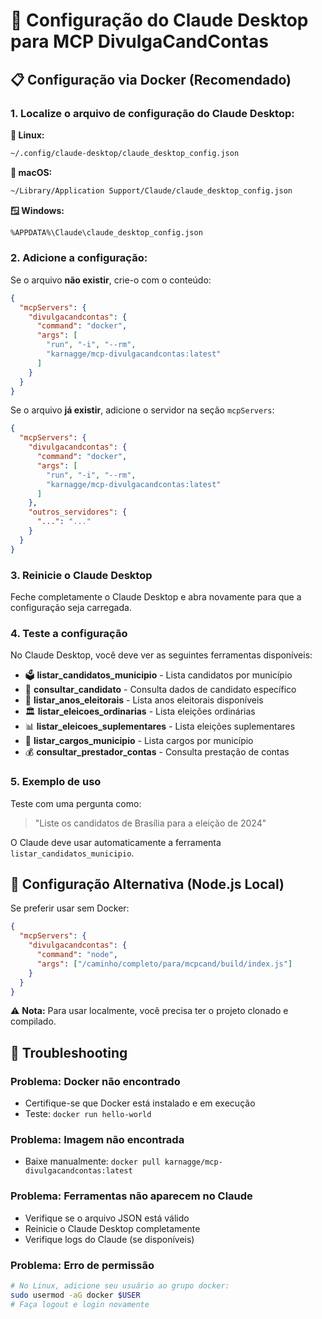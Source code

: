 # 🤖 Configuração do Claude Desktop para MCP DivulgaCandContas

## 📋 Configuração via Docker (Recomendado)

### 1. Localize o arquivo de configuração do Claude Desktop:

**🐧 Linux:**
```bash
~/.config/claude-desktop/claude_desktop_config.json
```

**🍎 macOS:**
```bash
~/Library/Application Support/Claude/claude_desktop_config.json
```

**🪟 Windows:**
```bash
%APPDATA%\Claude\claude_desktop_config.json
```

### 2. Adicione a configuração:

Se o arquivo **não existir**, crie-o com o conteúdo:
```json
{
  "mcpServers": {
    "divulgacandcontas": {
      "command": "docker",
      "args": [
        "run", "-i", "--rm",
        "karnagge/mcp-divulgacandcontas:latest"
      ]
    }
  }
}
```

Se o arquivo **já existir**, adicione o servidor na seção `mcpServers`:
```json
{
  "mcpServers": {
    "divulgacandcontas": {
      "command": "docker",
      "args": [
        "run", "-i", "--rm",
        "karnagge/mcp-divulgacandcontas:latest"
      ]
    },
    "outros_servidores": {
      "...": "..."
    }
  }
}
```

### 3. Reinicie o Claude Desktop

Feche completamente o Claude Desktop e abra novamente para que a configuração seja carregada.

### 4. Teste a configuração

No Claude Desktop, você deve ver as seguintes ferramentas disponíveis:
- 🗳️ **listar_candidatos_municipio** - Lista candidatos por município
- 👤 **consultar_candidato** - Consulta dados de candidato específico  
- 📅 **listar_anos_eleitorais** - Lista anos eleitorais disponíveis
- 🏛️ **listar_eleicoes_ordinarias** - Lista eleições ordinárias
- 📊 **listar_eleicoes_suplementares** - Lista eleições suplementares
- 🎯 **listar_cargos_municipio** - Lista cargos por município
- 💰 **consultar_prestador_contas** - Consulta prestação de contas

### 5. Exemplo de uso

Teste com uma pergunta como:
> "Liste os candidatos de Brasília para a eleição de 2024"

O Claude deve usar automaticamente a ferramenta `listar_candidatos_municipio`.

## 🔧 Configuração Alternativa (Node.js Local)

Se preferir usar sem Docker:

```json
{
  "mcpServers": {
    "divulgacandcontas": {
      "command": "node",
      "args": ["/caminho/completo/para/mcpcand/build/index.js"]
    }
  }
}
```

⚠️ **Nota:** Para usar localmente, você precisa ter o projeto clonado e compilado.

## 🐛 Troubleshooting

### Problema: Docker não encontrado
- Certifique-se que Docker está instalado e em execução
- Teste: `docker run hello-world`

### Problema: Imagem não encontrada
- Baixe manualmente: `docker pull karnagge/mcp-divulgacandcontas:latest`

### Problema: Ferramentas não aparecem no Claude
- Verifique se o arquivo JSON está válido
- Reinicie o Claude Desktop completamente
- Verifique logs do Claude (se disponíveis)

### Problema: Erro de permissão
```bash
# No Linux, adicione seu usuário ao grupo docker:
sudo usermod -aG docker $USER
# Faça logout e login novamente
```
